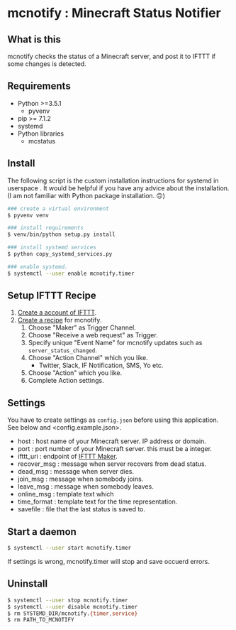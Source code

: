 # mcnotify : Minecraft Status Notifier

## What is this
mcnotify checks the status of a Minecraft server,
and post it to IFTTT if some changes is detected.

## Requirements
* Python >=3.5.1
	* pyvenv
* pip >= 7.1.2
* systemd
* Python libraries
	* mcstatus

## Install
The following script is the custom installation instructions for systemd in userspace .
It would be helpful if you have any advice about the installation.
(I am not familiar with Python package installation. 🙃)

``` sh
### create a virtual environment
$ pyvenv venv

### install requirements
$ venv/bin/python setup.py install

### install systemd services
$ python copy_systemd_services.py

### enable systemd.
$ systemctl --user enable mcnotify.timer
```

## Setup IFTTT Recipe
1. [Create a account of IFTTT](https://ifttt.com/join).
2. [Create a recipe](https://ifttt.com/myrecipes/personal/new) for mcnotify.
	1. Choose "Maker" as Trigger Channel.
	2. Choose "Receive a web request" as Trigger.
	3. Specify unique "Event Name" for mcnotify updates such as `server_status_changed`.
	4. Choose "Action Channel" which you like.
		* Twitter, Slack, IF Notification, SMS, Yo etc.
	5. Choose "Action" which you like.
	6. Complete Action settings.

## Settings
You have to create settings as `config.json` before using this application.
See below and <config.example.json>.

* host : host name of your Minecraft server. IP address or domain.
* port : port number of your Minecraft server. this must be a integer.
* ifttt\_uri : endpoint of [IFTTT Maker](https://ifttt.com/maker).
* recover\_msg : message when server recovers from dead status.
* dead\_msg : message when server dies.
* join\_msg : message when somebody joins.
* leave\_msg : message when somebody leaves.
* online\_msg : template text which 
* time\_format : template text for the time representation.
* savefile : file that the last status is saved to.

## Start a daemon
```sh
$ systemctl --user start mcnotify.timer
```

If settings is wrong, mcnotify.timer will stop and save occuerd errors.

## Uninstall

```sh
$ systemctl --user stop mcnotify.timer
$ systemctl --user disable mcnotify.timer
$ rm SYSTEMD_DIR/mcnotify.{timer,service}
$ rm PATH_TO_MCNOTIFY
```

